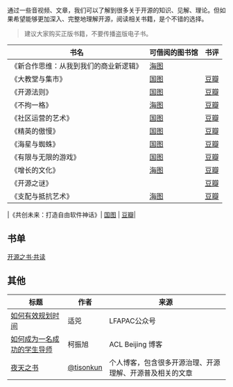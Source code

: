 通过一些音视频、文章，我们可以了解到很多关于开源的知识、见解、理论。但如果希望能够更加深入、完整地理解开源，阅读相关书籍，是个不错的选择。

> 建议大家购买正版书籍，不要传播盗版电子书。

| 书名                  | 可借阅的图书馆                                                                                                                                                                                                                                                                                                                                                                                                                                                                                                           | 书评                                              |
|---------------------|-------------------------------------------------------------------------------------------------------------------------------------------------------------------------------------------------------------------------------------------------------------------------------------------------------------------------------------------------------------------------------------------------------------------------------------------------------------------------------------------------------------------|-------------------------------------------------|
| 《新合作思维：从我到我们的商业新逻辑》 | [海图](http://primo.clcn.net.cn:1701/primo_library/libweb/action/display.do?tabs=detailsTab&ct=display&fn=search&doc=CLCN_ALEPH_CN004074352&indx=1&recIds=CLCN_ALEPH_CN004074352&recIdxs=0&elementId=0&renderMode=poppedOut&displayMode=full&frbrVersion=&vl(57223009UI0)=title&frbg=&&dscnt=0&scp.scps=scope%3A%28HD%29&mode=Basic&vid=HD&srt=rank&tab=default_tab&dum=true&vl(freeText0)=%E4%BB%8E%E6%88%91%E5%88%B0%E6%88%91%E4%BB%AC%E7%9A%84%E5%95%86%E4%B8%9A%E6%96%B0%E9%80%BB%E8%BE%91&dstmp=1641713352432) ||
| 《大教堂与集市》            | [国图](http://find.nlc.cn/search/showDocDetails?docId=-5764973646437829912&dataSource=ucs01&query=%E5%A4%A7%E6%95%99%E5%A0%82%E4%B8%8E%E9%9B%86%E5%B8%82)                                                                                                                                                                                                                                                                                                                                                           | [豆瓣](https://book.douban.com/subject/25881855/) |
| 《开源法则》              | [国图](http://find.nlc.cn/search/showDocDetails?docId=-6131070067175101622&dataSource=ucs01&query=%E5%BC%80%E6%BA%90%E6%B3%95%E5%88%99)                                                                                                                                                                                                                                                                                                                                                                             | [豆瓣](https://book.douban.com/subject/35263552/) |
| 《不拘一格》              | [海图](http://primo.clcn.net.cn:1701/primo_library/libweb/action/display.do?tabs=detailsTab&ct=display&fn=search&doc=CLCN_ALEPH_CN004969708&indx=2&recIds=CLCN_ALEPH_CN004969708&recIdxs=1&elementId=1&renderMode=poppedOut&displayMode=full&frbrVersion=&vl(57223009UI0)=title&frbg=&&dscnt=0&scp.scps=scope%3A%28HD%29&mode=Basic&vid=HD&srt=rank&tab=default_tab&dum=true&vl(freeText0)=%E4%B8%8D%E6%8B%98%E4%B8%80%E6%A0%BC&dstmp=1641714497149)                                                                | [豆瓣](https://book.douban.com/subject/35102294/) |
| 《社区运营的艺术》           | [国图](http://find.nlc.cn/search/showDocDetails?docId=-4491791020951859091&dataSource=ucs01&query=%E7%A4%BE%E5%8C%BA%E8%BF%90%E8%90%A5%E7%9A%84%E8%89%BA%E6%9C%AF)                                                                                                                                                                                                                                                                                                                                                  | [豆瓣](https://book.douban.com/subject/26976995/) |
| 《精英的傲慢》             | [国图](http://find.nlc.cn/search/showDocDetails?docId=-4312135015873846037&dataSource=ucs01&query=%E7%B2%BE%E8%8B%B1%E7%9A%84%E5%82%B2%E6%85%A2)                                                                                                                                                                                                                                                                                                                                                                    | [豆瓣](https://book.douban.com/subject/35586814/) |
| 《海星与蜘蛛》             | [国图](http://find.nlc.cn/search/showDocDetails?docId=1574923584154007493&dataSource=ucs01&query=%E6%B5%B7%E6%98%9F%E4%B8%8E%E8%9C%98%E8%9B%9B)                                                                                                                                                                                                                                                                                                                                                                     | [豆瓣](https://book.douban.com/subject/2983978/)  |
| 《有限与无限的游戏》          | [国图](http://find.nlc.cn/search/showDocDetails?docId=-1395675581501465850&dataSource=ucs01&query=%E6%9C%89%E9%99%90%E4%B8%8E%E6%97%A0%E9%99%90%E7%9A%84%E6%B8%B8%E6%88%8F)                                                                                                                                                                                                                                                                                                                                         | [豆瓣](https://book.douban.com/subject/33438841/) |
| 《增长的文化》             | [海图](http://find.nlc.cn/search/showDocDetails?docId=-6162797880138314178&dataSource=ucs01&query=%E5%A2%9E%E9%95%BF%E7%9A%84%E6%96%87%E5%8C%96)                                                                                                                                                                                                                                                                                                                                                                                                                | [豆瓣](https://book.douban.com/subject/34917768/) |
| 《开源之谜》              |                                                                                                                                                                                                                                                                                                                                                                                                                                                                                                                   | [豆瓣](https://book.douban.com/subject/35716759/) |
|《支配与抵抗艺术》| [海图](http://primo.clcn.net.cn:1701/primo_library/libweb/action/display.do?tabs=detailsTab&ct=display&fn=search&doc=CLCN_ALEPH_CN005057566&indx=1&recIds=CLCN_ALEPH_CN005057566&recIdxs=0&elementId=0&renderMode=poppedOut&displayMode=full&frbrVersion=&vl(57223009UI0)=title&frbg=&&dscnt=0&scp.scps=scope%3A%28HD%29&mode=Basic&vid=HD&srt=rank&tab=default_tab&dum=true&vl(freeText0)=%E6%94%AF%E9%85%8D%E4%B8%8E%E6%8A%B5%E6%8A%97%E7%9A%84%E8%89%BA%E6%9C%AF&dstmp=1644201794309) | [豆瓣](https://book.douban.com/subject/35445082/)|

|《共创未来：打造自由软件神话》| [国图](http://find.nlc.cn/search/showDocDetails?docId=6911219788848429599&dataSource=ucs01&query=%E5%85%B1%E5%88%9B%E6%9C%AA%E6%9D%A5) | [豆瓣](https://book.douban.com/subject/1105751/)|


## 书单

[开源之书·共读](https://shimo.im/docs/lkqUDDblhE0VKXee)

## 其他

| 标题 | 作者 | 来源|
|---|---|---|
| [如何有效规划时间](https://mp.weixin.qq.com/s/Rn_aazxc-Q-G7nqbOsS7-w) | 适兕 | LFAPAC公众号 |
| [如何成为一名成功的学生导师](https://alc-beijing.github.io/alc-site/post/how_to_be_a_successful_mentor/) | 柯振旭 | ACL Beijing 博客 |
| [夜天之书](https://tisonkun.org/) | [@tisonkun](https://github.com/tisonkun) | 个人博客，包含很多开源治理、开源理解、开源普及相关的文章 |
